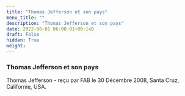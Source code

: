 ```yaml
---
title: "Thomas Jefferson et son pays"
menu_title: ""
description: "Thomas Jefferson et son pays"
date: 2022-06-01 06:00:01+00:140
draft: False
hidden: True
weight:
---
```

### Thomas Jefferson et son pays

Thomas Jefferson - reçu par FAB le 30 Décembre 2008, Santa Cruz, Californie, USA.



